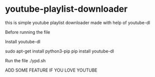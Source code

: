 # youtube-playlist-downloader
this is simple youtube playlist downloader made with help of youtube-dl 

Before running the file 

Install youtube-dl 

sudo apt-get install python3-pip 
pip install youtube-dl

Run the file 
./ypd.sh

ADD SOME FEATURE IF YOU LOVE YOUTUBE 
